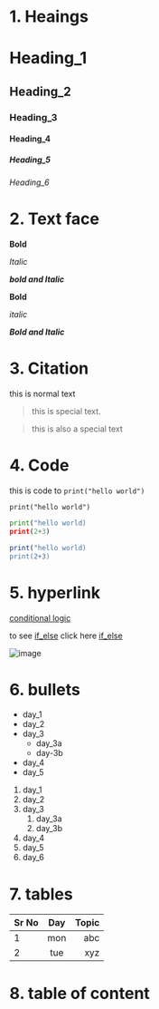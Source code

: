 # 1. Heaings
# Heading_1
## Heading_2
### Heading_3
#### Heading_4
##### Heading_5
###### Heading_6

# 2. Text face
**Bold**

*Italic*

***bold and Italic***

__Bold__

_italic_

___Bold and Italic___


# 3. Citation
this is normal text 
> this is special text.

> this is also a special text 

# 4. Code

this is code to ```print("hello world")```

```print("hello world")```

``` python 
print("hello world)
print(2+3)

```

``` R 
print("hello world)
print(2+3)

```

# 5. hyperlink
[conditional logic](E:\datascience\DataScience2k23\day-4\07_conditional_logics.py)

[if_else]: E:\datascience\DataScience2k23\day-4\09_if_else_elif.py

to see [if_else] click here [if_else]

![image](E:\datascience\DataScience2k23\day_6\download.jpg)

# 6. bullets
- day_1
- day_2
- day_3
  - day_3a
  - day-3b
- day_4
- day_5

1. day_1
2. day_2
3. day_3
   1. day_3a
   2. day_3b
4. day_4
5. day_5
6. day_6


# 7. tables 
| Sr No | Day           | Topic          |
|:-----|:------:        |--------------:|
|1      | mon           | abc             |
|2      |tue            |   xyz           |

# 8. table of content
